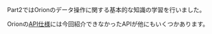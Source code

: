 Part2ではOrionのデータ操作に関する基本的な知識の学習を行いました。

Orionの[API仕様](https://swagger.lab.fiware.org/?url=https://raw.githubusercontent.com/FIWARE/specifications/master/OpenAPI/ngsiv2/ngsiv2-openapi.json)には今回紹介できなかったAPIが他にもいくつかあります。
